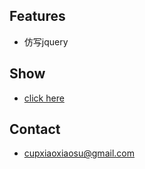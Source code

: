 

## Features

  * 仿写jquery

## Show

  * [click here](https://letyougo.github.io/myQuery) 
  
## Contact
  * cupxiaoxiaosu@gmail.com


